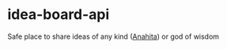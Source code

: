 # idea-board-api
Safe place to share ideas of any kind ([Anahita](https://en.wikipedia.org/wiki/Anahita)) or god of wisdom
